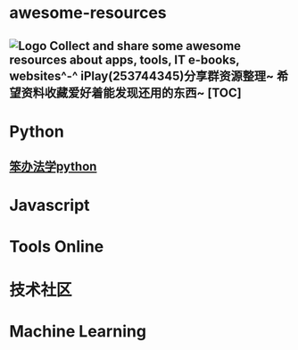 # awesome-resources
![Logo](http://ww2.sinaimg.cn/large/6d9475f6jw1eynmraiux1j2074074q3e.jpg)
Collect and share some awesome resources about apps, tools, IT e-books, websites^-^
iPlay(253744345)分享群资源整理~
希望资料收藏爱好着能发现还用的东西~
[TOC]
-----
# Python
## [笨办法学python](http://www.2cto.com/shouce/Pythonbbf/)


# Javascript



# Tools Online




# 技术社区



# Machine Learning
